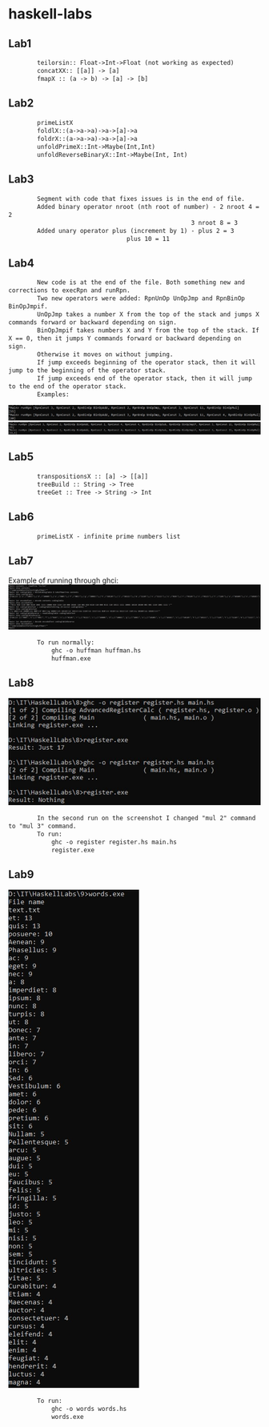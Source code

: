 # haskell-labs
## Lab1
			teilorsin:: Float->Int->Float (not working as expected)
			concatXX:: [[a]] -> [a]
			fmapX :: (a -> b) -> [a] -> [b]

## Lab2
			primeListX
			foldlX::(a->a->a)->a->[a]->a
			foldrX::(a->a->a)->a->[a]->a
			unfoldPrimeX::Int->Maybe(Int,Int)
			unfoldReverseBinaryX::Int->Maybe(Int, Int)
			
## Lab3
			Segment with code that fixes issues is in the end of file.
			Added binary operator nroot (nth root of number) - 2 nroot 4 = 2
					                                   3 nroot 8 = 3
			Added unary operator plus (increment by 1) - plus 2 = 3
								     plus 10 = 11

## Lab4
			New code is at the end of the file. Both something new and corrections to execRpn and runRpn.
			Two new operators were added: RpnUnOp UnOpJmp and RpnBinOp BinOpJmpif.
			UnOpJmp takes a number X from the top of the stack and jumps X commands forward or backward depending on sign.
			BinOpJmpif takes numbers X and Y from the top of the stack. If X == 0, then it jumps Y commands forward or backward depending on sign. 
			Otherwise it moves on without jumping. 
			If jump exceeds beginning of the operator stack, then it will jump to the beginning of the operator stack.
			If jump exceeds end of the operator stack, then it will jump to the end of the operator stack.
			Examples:
![Example UnOpJmp](Lab4/1.jpg?raw=true)
![Example BinOpJmpif](Lab4/2.jpg?raw=true)

## Lab5
			transpositionsX :: [a] -> [[a]]
			treeBuild :: String -> Tree
			treeGet :: Tree -> String -> Int
			
## Lab6
			primeListX - infinite prime numbers list

## Lab7
Example of running through ghci:
![Example Huffman](Lab7(Huffman)/example.jpg?raw=true)

			To run normally:
				ghc -o huffman huffman.hs
				huffman.exe
				
## Lab8
![Example Registers](Lab8(Registers)/1.jpg?raw=true)

			In the second run on the screenshot I changed "mul 2" command to "mul 3" command.
			To run:
				ghc -o register register.hs main.hs
				register.exe

## Lab9
![Example Count words in file](Lab9(Count%20words%20in%20file)/example.jpg?raw=true)

			To run:
				ghc -o words words.hs
				words.exe
